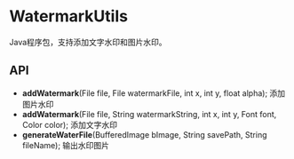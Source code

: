# WatermarkUtils

Java程序包，支持添加文字水印和图片水印。

## API

- **addWatermark**(File file, File watermarkFile, int x, int y, float alpha); 添加图片水印
- **addWatermark**(File file, String watermarkString, int x, int y, Font font, Color color); 添加文字水印
- **generateWaterFile**(BufferedImage bImage, String savePath, String fileName); 输出水印图片